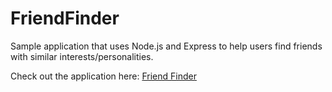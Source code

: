 # FriendFinder

Sample application that uses Node.js and Express to help users find friends with similar interests/personalities.


Check out the application here: [Friend Finder](https://friendfinder-app-ia.herokuapp.com/)